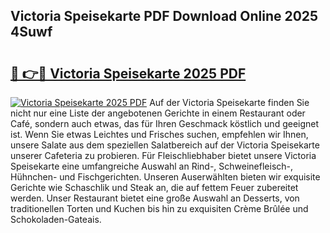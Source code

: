## Victoria Speisekarte PDF Download Online 2025 4Suwf

# <h2><a href="http://gc6k6f.nevu.top/?p=Victoria+Speisekarte">🔗 👉🔴 Victoria Speisekarte 2025 PDF</a></h2>

[![Victoria Speisekarte 2025 PDF](https://i.imgur.com/dBaPXMq.png)](http://gc6k6f.nevu.top/?p=Victoria+Speisekarte)
Auf der Victoria Speisekarte finden Sie nicht nur eine Liste der angebotenen Gerichte in einem Restaurant oder Café, sondern auch etwas, das für Ihren Geschmack köstlich und geeignet ist. Wenn Sie etwas Leichtes und Frisches suchen, empfehlen wir Ihnen, unsere Salate aus dem speziellen Salatbereich auf der Victoria Speisekarte unserer Cafeteria zu probieren. Für Fleischliebhaber bietet unsere Victoria Speisekarte eine umfangreiche Auswahl an Rind-, Schweinefleisch-, Hühnchen- und Fischgerichten. Unseren Auserwählten bieten wir exquisite Gerichte wie Schaschlik und Steak an, die auf fettem Feuer zubereitet werden. Unser Restaurant bietet eine große Auswahl an Desserts, von traditionellen Torten und Kuchen bis hin zu exquisiten Crème Brûlée und Schokoladen-Gateais.
